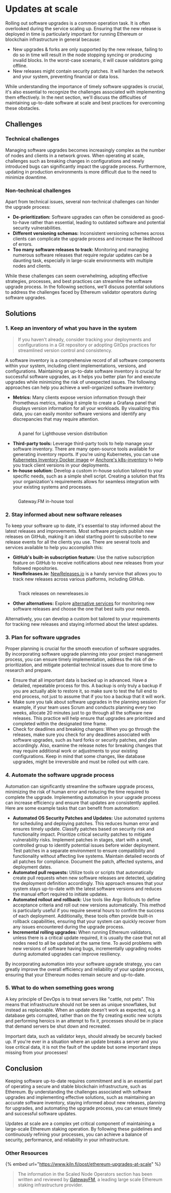 # Updates at scale

Rolling out software upgrades is a common operation task. It is often overlooked during the service scaling up. Ensuring that the new release is deployed in time is particularly important for running Ethereum or blockchain infrastructure in general because:

* New upgrades & forks are only supported by the new release, failing to do so in time will result in the node stopping syncing or producing invalid blocks. In the worst-case scenario, it will cause validators going offline.
* New releases might contain security patches. It will harden the network and your system, preventing financial or data loss.

While understanding the importance of timely software upgrades is crucial, it's also essential to recognize the challenges associated with implementing them effectively. In the next section, we'll discuss the difficulties of maintaining up-to-date software at scale and best practices for overcoming these obstacles.

## Challenges

### Technical challenges

Managing software upgrades becomes increasingly complex as the number of nodes and clients in a network grows. When operating at scale, challenges such as breaking changes in configurations and newly introduced bugs can significantly impact the upgrade process. Furthermore, updating in production environments is more difficult due to the need to minimize downtime.

### Non-technical challenges

Apart from technical issues, several non-technical challenges can hinder the upgrade process:

* **De-prioritization:** Software upgrades can often be considered as good-to-have rather than essential, leading to outdated software and potential security vulnerabilities.
* **Different versioning schemas:** Inconsistent versioning schemes across clients can complicate the upgrade process and increase the likelihood of errors.
* **Too many software releases to track:** Monitoring and managing numerous software releases that require regular updates can be a daunting task, especially in large-scale environments with multiple nodes and clients.

While these challenges can seem overwhelming, adopting effective strategies, processes, and best practices can streamline the software upgrade process. In the following sections, we'll discuss potential solutions to address the challenges faced by Ethereum validator operators during software upgrades.

## Solutions

### 1. Keep an inventory of what you have in the system

> If you haven't already, consider tracking your deployments and configurations in a Git repository or adopting GitOps practices for streamlined version control and consistency.

A software inventory is a comprehensive record of all software components within your system, including client implementations, versions, and configurations. Maintaining an up-to-date software inventory is crucial for successful software upgrades, as it helps you better plan for and execute upgrades while minimizing the risk of unexpected issues. The following approaches can help you achieve a well-organized software inventory:

* **Metrics:** Many clients expose version information through their Prometheus metrics, making it simple to create a Grafana panel that displays version information for all your workloads. By visualizing this data, you can easily monitor software versions and identify any discrepancies that may require attention.

<figure><img src="../.gitbook/assets/image (1) (1) (1).png" alt=""><figcaption><p>A panel for Lighthouse version distribution</p></figcaption></figure>

* **Third-party tools:** Leverage third-party tools to help manage your software inventory. There are many open-source tools available for generating inventory reports. If you're using Kubernetes, you can use [Kubernetes Inventory Docker image](https://hub.docker.com/r/linkbn/kubernetes-inventory) or [Anchore's k8s-inventory](https://github.com/anchore/k8s-inventory) to help you track client versions in your deployments.
* **In-house solution:** Develop a custom in-house solution tailored to your specific needs, such as a simple shell script. Creating a solution that fits your organization's requirements allows for seamless integration with your existing systems and processes.

<figure><img src="../.gitbook/assets/image (10).png" alt=""><figcaption><p>Gateway.FM in-house tool</p></figcaption></figure>

### 2. Stay informed about new software releases

To keep your software up to date, it's essential to stay informed about the latest releases and improvements. Most software projects publish new releases on GitHub, making it an ideal starting point to subscribe to new release events for all the clients you use. There are several tools and services available to help you accomplish this:

* **GitHub's built-in subscription feature:** Use the native subscription feature on GitHub to receive notifications about new releases from your followed repositories.
* **NewReleases.io:** [NewReleases.io](https://newreleases.io/) is a handy service that allows you to track new releases across various platforms, including GitHub.

<figure><img src="../.gitbook/assets/image (3).png" alt=""><figcaption><p>Track releases on newreleases.io</p></figcaption></figure>

* **Other alternatives:** Explore [alternative services](https://alternativeto.net/software/newreleases/) for monitoring new software releases and choose the one that best suits your needs.

Alternatively, you can develop a custom bot tailored to your requirements for tracking new releases and staying informed about the latest updates.

### 3. Plan for software upgrades

Proper planning is crucial for the smooth execution of software upgrades. By incorporating software upgrade planning into your project management process, you can ensure timely implementation, address the risk of de-prioritization, and mitigate potential technical issues due to more time to research and prepare.

* Ensure that all important data is backed up in advanced. Have a detailed, repeatable process for this. A backup is only truly a backup if you are actually able to restore it, so make sure to test the full end to end process, not just to assume that if you too a backup that it will work.
* Make sure you talk about software upgrades in the planning session: For example, if your team uses Scrum and conducts planning every two weeks, allocate 20 minutes just to go through all the software new releases. This practice will help ensure that upgrades are prioritized and completed within the designated time frame.
* Check for deadlines and breaking changes: When you go through the releases, make sure you check for any deadlines associated with software upgrades, such as hard forks or security patches, and plan accordingly. Also, examine the release notes for breaking changes that may require additional work or adjustments to your existing configurations. Keep in mind that some changes, like database upgrades, might be irreversible and must be rolled out with care.

### 4. Automate the software upgrade process

Automation can significantly streamline the software upgrade process, minimizing the risk of human error and reducing the time required to complete the upgrade. Implementing automation in your upgrade process can increase efficiency and ensure that updates are consistently applied. Here are some example tasks that can benefit from automation:

* **Automated OS Security Patches and Updates:** Use automated systems for scheduling and deploying patches. This reduces human error and ensures timely update. Classify patches based on security risk and functionality impact. Prioritize critical security patches to mitigate vulnerability risks. Implement patches in stages, start with a small, controlled group to identify potential issues before wider deployment. Test patches in a separate environment to ensure compatibility and functionality without affecting live systems. Maintain detailed records of all patches for compliance. Document the patch, affected systems, and deployment dates.
* **Automated pull requests:** Utilize tools or scripts that automatically create pull requests when new software releases are detected, updating the deployment definition accordingly. This approach ensures that your system stays up-to-date with the latest software versions and reduces the manual effort required to initiate updates.
* **Automated rollout and rollback:** Use tools like Argo Rollouts to define acceptance criteria and roll out new versions automatically. This method is particularly useful if you require several hours to confirm the success of each deployment. Additionally, these tools often provide built-in rollback capabilities, ensuring that your system can quickly recover from any issues encountered during the upgrade process.
* **Incremental rolling upgrades:** When running Ethereum validators, unless there is a critical update required, it is usually the case that not all nodes need to all be updated at the same time. To avoid problems with new versions of software having bugs, incrementally upgrading nodes during automated upgrades can improve resiliency.

By incorporating automation into your software upgrade strategy, you can greatly improve the overall efficiency and reliability of your update process, ensuring that your Ethereum nodes remain secure and up-to-date.

### 5. What to do when something goes wrong

A key principle of DevOps is to treat servers like "cattle, not pets". This means that infrastructure should not be seen as unique snowflakes, but instead as replaceable. When an update doesn't work as expected, e.g. a database gets corrupted, rather than on the fly creating exotic new scripts and performing heroics in an attempt to fix it, processes should be in place that demand servers be shut down and recreated.

Important data, such as validator keys, should already be securely backed up. If you're ever in a situation where an update breaks a server and you lose critical data, it is not the fault of the update but some important steps missing from your processes!

## Conclusion

Keeping software up-to-date requires commitment and is an essential part of operating a secure and stable blockchain infrastructure, such as Ethereum. By understanding the challenges associated with software upgrades and implementing effective solutions, such as maintaining an accurate software inventory, staying informed about new releases, planning for upgrades, and automating the upgrade process, you can ensure timely and successful software updates.

Updates at scale are a complex yet critical component of maintaining a large-scale Ethereum staking operation. By following these guidelines and continuously refining your processes, you can achieve a balance of security, performance, and reliability in your infrastructure.



### Other Resources

{% embed url="https://www.kiln.fi/post/ethereum-upgrades-at-scale" %}

> <img src="../.gitbook/assets/image (8).png" alt="" data-size="line">The information in the Scaled Node Operators section has been written and reviewed by [GatewayFM](https://gateway.fm), a leading large scale Ethereum staking infrastructure provider.
